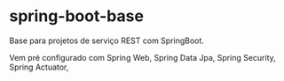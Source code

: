 
# spring-boot-base
Base para projetos de serviço REST com SpringBoot.

Vem pré configurado com Spring Web, Spring Data Jpa, Spring Security, Spring Actuator,

